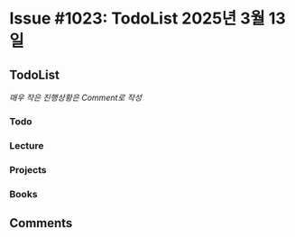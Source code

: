 # Issue #1023: TodoList 2025년 3월 13일

## TodoList

*매우 작은 진행상황은 Comment로 작성*

### Todo  

### Lecture

### Projects

### Books


## Comments

